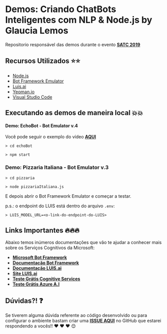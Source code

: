 # Demos: Criando ChatBots Inteligentes com NLP & Node.js by Glaucia Lemos

Repositorio responsável das demos durante o evento  **[SATC 2019](https://www.sympla.com.br/chatbots-mais-inteligentes-com-luis-nodejs--microsoft-bot-framework-com-glaucia-lemos__484467)**

## Recursos Utilizados ⭐️⭐️

- [Node.js](https://nodejs.org/en/)
- [Bot Framework Emulator](https://github.com/Microsoft/BotFramework-Emulator/releases)
- [Luis.ai](https://luis.ai/home)
- [Yeoman.io](https://yeoman.io/)
- [Visual Studio Code](https://code.visualstudio.com/?wt.mc_id=demo-satc-nlp-chatbot-github-gllemos)

## Executando as demos de maneira local 💥💥

#### Demo: EchoBot - Bot Emulator v.4

Você pode seguir o exemplo do vídeo **[AQUI](https://youtu.be/rGIpClavZKY)**

```
> cd echoBot
```

```
> npm start
```

### Demo: Pizzaria Italiana - Bot Emulator v.3

```
> cd pizzaria
```

```
> node pizzariaItaliana.js
```

E depois abrir o Bot Framework Emulator e começar a testar.

p.s.: o endpoint do LUIS está dentro do arquivo `.env`:

```
> LUIS_MODEL_URL=<o-link-do-endpoint-do-LUIS>
```

## Links Importantes 🔥🔥🔥

Abaixo temos inúmeros documentações que vão te ajudar a conhecer mais sobre os Serviços Cognitivos da Microsoft:

- **[Microsoft Bot Framework](https://dev.botframework.com/?wt.mc_id=demo-satc-nlp-chatbot-github-gllemos)**
- **[Documentação Bot Framework](https://docs.microsoft.com/es-es/azure/bot-service/?view=azure-bot-service-4.0&?wt.mc_id=demo-satc-nlp-chatbot-github-gllemos)**
- **[Documentação LUIS.ai](https://docs.microsoft.com/es-es/azure/bot-service/?view=azure-bot-service-4.0&?wt.mc_id=demo-satc-nlp-chatbot-github-gllemos)**
- **[Site LUIS.ai](https://luis.ai/home)**
- **[Teste Grátis Cognitive Services](https://azure.microsoft.com/es-es/services/cognitive-services/?wt.mc_id=demo-satc-nlp-chatbot-github-gllemos)**
- **[Teste Grátis Azure A.I](https://azure.microsoft.com/pt-br/free/ai/?wt.mc_id=demo-satc-nlp-chatbot-github-gllemos)**

## Dúvidas?! ❓

Se tiverem alguma dúvida referente ao código desenvolvido ou para configurar o ambiente bastam criar uma **[ISSUE AQUI](https://github.com/glaucia86/demo-satc-nlp-chatbot/issues)** no GitHub que estarei respondendo a vocês!! ❤️ ❤️ ❤️ 😊
